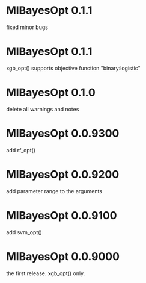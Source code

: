 # MlBayesOpt 0.1.1
fixed minor bugs

# MlBayesOpt 0.1.1
xgb_opt() supports objective function "binary:logistic"

# MlBayesOpt 0.1.0
delete all warnings and notes

# MlBayesOpt 0.0.9300
add rf_opt()

# MlBayesOpt 0.0.9200
add parameter range to the arguments

# MlBayesOpt 0.0.9100
add svm_opt()

# MlBayesOpt 0.0.9000
the first release. xgb_opt() only.
